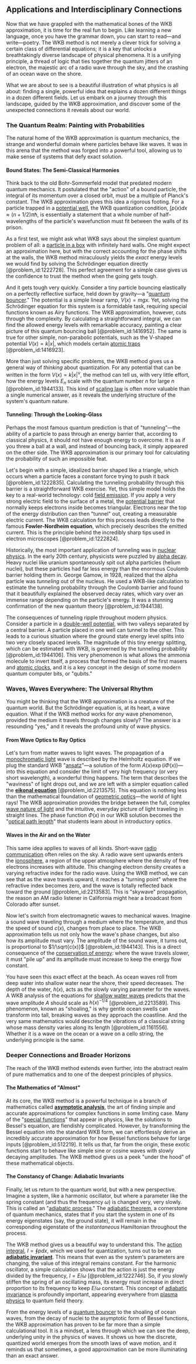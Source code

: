## Applications and Interdisciplinary Connections

Now that we have grappled with the mathematical bones of the WKB approximation, it is time for the real fun to begin. Like learning a new language, once you have the grammar down, you can start to read—and write—poetry. The WKB method is not merely a clever trick for solving a certain class of differential equations; it is a key that unlocks a breathtakingly diverse landscape of physical phenomena. It is a unifying principle, a thread of logic that ties together the quantum jitters of an electron, the majestic arc of a radio wave through the sky, and the crashing of an ocean wave on the shore.

What we are about to see is a beautiful illustration of what physics is all about: finding a single, powerful idea that explains a dozen different things in a dozen different fields. Let us embark on a journey through this landscape, guided by the WKB approximation, and discover some of the unexpected connections it reveals about our world.

### The Quantum Realm: Painting with Probabilities

The natural home of the WKB approximation is quantum mechanics, the strange and wonderful domain where particles behave like waves. It was in this arena that the method was forged into a powerful tool, allowing us to make sense of systems that defy exact solution.

#### Bound States: The Semi-Classical Harmonies

Think back to the old Bohr-Sommerfeld model that predated modern quantum mechanics. It postulated that the "action" of a bound particle, the integral of its momentum over a closed orbit, must be a multiple of Planck's constant. The WKB approximation gives this idea a rigorous footing. For a particle trapped in a [potential well](@article_id:151646), the WKB quantization condition, $\int p(x) dx \approx (n + 1/2)\pi\hbar$, is essentially a statement that a whole number of half-wavelengths of the particle's wavefunction must fit between the walls of its prison.

As a first test, we might ask what WKB says about the simplest quantum problem of all: a [particle in a box](@article_id:140446) with infinitely hard walls. One might expect an approximation here, but with the correct accounting for the phase shifts at the walls, the WKB method miraculously yields the *exact* energy levels we would find by solving the Schrödinger equation directly [@problem_id:1222728]. This perfect agreement for a simple case gives us the confidence to trust the method when the going gets tough.

And it gets tough very quickly. Consider a tiny particle bouncing elastically on a perfectly reflective surface, held down by gravity—a "[quantum bouncer](@article_id:268339)." The potential is a simple linear ramp, $V(x) = mgx$. Yet, solving the Schrödinger equation for this system is a formidable task, requiring special functions known as Airy functions. The WKB approximation, however, cuts through the complexity. By calculating a straightforward integral, we can find the allowed energy levels with remarkable accuracy, painting a clear picture of this quantum bouncing ball [@problem_id:1416952]. The same is true for other simple, non-parabolic potentials, such as the V-shaped potential $V(x) = k|x|$, which models certain [atomic traps](@article_id:199958) [@problem_id:1416923].

More than just solving specific problems, the WKB method gives us a general way of *thinking* about quantization. For any potential that can be written in the form $V(x) = k|x|^\nu$, the method can tell us, with very little effort, how the energy levels $E_n$ scale with the quantum number $n$ for large $n$ [@problem_id:1944133]. This kind of [scaling law](@article_id:265692) is often more valuable than a single numerical answer, as it reveals the underlying structure of the system's quantum nature.

#### Tunneling: Through the Looking-Glass

Perhaps the most famous quantum prediction is that of "tunneling"—the ability of a particle to pass through an energy barrier that, according to classical physics, it should not have enough energy to overcome. It is as if you threw a ball at a wall, and instead of bouncing back, it simply appeared on the other side. The WKB approximation is our primary tool for calculating the probability of such an impossible feat.

Let's begin with a simple, idealized barrier shaped like a triangle, which occurs when a particle faces a constant force trying to push it back [@problem_id:1222835]. Calculating the tunneling probability through this barrier is a straightforward WKB exercise. Yet, this simple model holds the key to a real-world technology: cold [field emission](@article_id:136542). If you apply a very strong electric field to the surface of a metal, the [potential barrier](@article_id:147101) that normally keeps electrons inside becomes triangular. Electrons near the top of the energy distribution can then "tunnel" out, creating a measurable electric current. The WKB calculation for this process leads directly to the famous **Fowler-Nordheim equation**, which precisely describes the emitted current. This is the principle behind the incredibly sharp tips used in electron microscopes [@problem_id:1222824].

Historically, the most important application of tunneling was in [nuclear physics](@article_id:136167). In the early 20th century, physicists were puzzled by [alpha decay](@article_id:145067). Heavy nuclei like uranium spontaneously spit out alpha particles (helium nuclei), but these particles had far less energy than the enormous Coulomb barrier holding them in. George Gamow, in 1928, realized that the alpha particle was *tunneling* out of the nucleus. He used a WKB-like calculation to estimate the tunneling probability through the Coulomb barrier and found that it beautifully explained the observed decay rates, which vary over an immense range depending on the particle's energy. It was a stunning confirmation of the new quantum theory [@problem_id:1944138].

The consequences of tunneling ripple throughout modern physics. Consider a particle in a [double-well potential](@article_id:170758), with two valleys separated by a central barrier. A particle placed in one well can tunnel to the other. This leads to a curious situation where the ground state energy level splits into two very closely spaced levels. The magnitude of this tiny energy splitting, which can be estimated with WKB, is governed by the tunneling probability [@problem_id:1944106]. This very phenomenon is what allows the ammonia molecule to invert itself, a process that formed the basis of the first masers and [atomic clocks](@article_id:147355), and it is a key concept in the design of some modern quantum computer bits, or "qubits."

### Waves, Waves Everywhere: The Universal Rhythm

You might be thinking that the WKB approximation is a creature of the quantum world. But the Schrödinger equation is, at its heart, a wave equation. What if the WKB method works for *any* wave phenomenon, provided the medium it travels through changes slowly? The answer is a resounding "yes," and it reveals the profound unity of wave physics.

#### From Wave Optics to Ray Optics

Let's turn from matter waves to light waves. The propagation of a [monochromatic light](@article_id:178256) wave is described by the Helmholtz equation. If we plug the standard WKB "[ansatz](@article_id:183890)"—a solution of the form $A(x)\exp(i\Phi(x))$—into this equation and consider the limit of very high frequency (or very short wavelength), a wonderful thing happens. The term that describes the "waviness" of light drops out, and we are left with a simpler equation called the **[eikonal equation](@article_id:143419)** [@problem_id:2213575]. This equation is nothing less than the mathematical foundation of [geometric optics](@article_id:174534)—the world of light rays! The WKB approximation provides the bridge between the full, complex [wave nature of light](@article_id:140581) and the intuitive, everyday picture of light traveling in straight lines. The phase function $\Phi(x)$ in our WKB solution becomes the "[optical path length](@article_id:178412)" that students learn about in introductory optics.

#### Waves in the Air and on the Water

This same idea applies to waves of all kinds. Short-wave [radio communication](@article_id:270583) often relies on the sky. A radio wave sent upwards enters the [ionosphere](@article_id:261575), a region of the upper atmosphere where the density of free electrons increases with altitude. This changing electron density creates a varying refractive index for the radio wave. Using the WKB method, we can see that as the wave travels upward, it reaches a "turning point" where the refractive index becomes zero, and the wave is totally reflected back toward the ground [@problem_id:2213583]. This is "skywave" propagation, the reason an AM radio listener in California might hear a broadcast from Colorado after sunset.

Now let's switch from electromagnetic waves to mechanical waves. Imagine a sound wave traveling through a medium where the temperature, and thus the speed of sound $c(x)$, changes from place to place. The WKB approximation tells us not only how the wave's phase changes, but also how its amplitude must vary. The amplitude of the sound wave, it turns out, is proportional to $1/\sqrt{c(x)}$ [@problem_id:1944143]. This is a direct consequence of the [conservation of energy](@article_id:140020): where the wave travels slower, it must "pile up" and its amplitude must increase to keep the energy flow constant.

You have seen this exact effect at the beach. As ocean waves roll from deep water into shallow water near the shore, their speed decreases. The depth of the water, $h(x)$, acts as the slowly varying parameter for the waves. A WKB analysis of the equations for [shallow water waves](@article_id:266737) predicts that the wave amplitude $A$ should scale as $h(x)^{-1/4}$ [@problem_id:2213589]. This phenomenon, known as "shoaling," is why gentle ocean swells can transform into tall, breaking waves as they approach the coastline. And the very same mathematics would describe the vibrations of a classical string whose mass density varies along its length [@problem_id:1161556]. Whether it is a wave on the ocean or a wave on a cello string, the underlying principle is the same.

### Deeper Connections and Broader Horizons

The reach of the WKB method extends even further, into the abstract realm of pure mathematics and to one of the deepest principles of physics.

#### The Mathematics of "Almost"

At its core, the WKB method is a powerful technique in a branch of mathematics called **[asymptotic analysis](@article_id:159922)**, the art of finding simple and accurate approximations for complex functions in some limiting case. Many of the "[special functions](@article_id:142740)" that appear in physics, like the solutions to Bessel's equation, are fiendishly complicated. However, by transforming the Bessel equation into the standard WKB form, we can effortlessly derive an incredibly accurate approximation for how Bessel functions behave for large inputs [@problem_id:512219]. It tells us that, far from the origin, these exotic functions start to behave like simple sine or cosine waves with slowly decaying amplitudes. The WKB method gives us a peek "under the hood" of these mathematical objects.

#### The Constancy of Change: Adiabatic Invariants

Finally, let us return to the quantum world, but with a new perspective. Imagine a system, like a harmonic oscillator, but where a parameter like the spring constant (and thus the frequency $\omega$) is changed very, very slowly. This is called an "[adiabatic process](@article_id:137656)." The [adiabatic theorem](@article_id:141622), a cornerstone of quantum mechanics, states that if you start the system in one of its energy eigenstates (say, the ground state), it will remain in the corresponding eigenstate of the *instantaneous* Hamiltonian throughout the process.

The WKB method gives us a beautiful way to understand this. The [action integral](@article_id:156269), $I = \oint p dx$, which we used for quantization, turns out to be an **[adiabatic invariant](@article_id:137520)**. This means that even as the system's parameters are changing, the value of this integral remains constant. For the harmonic oscillator, a simple calculation shows that the action is just the energy divided by the frequency, $I = E/\omega$ [@problem_id:1222746]. So, if you slowly stiffen the spring of an oscillating mass, its energy must increase in direct proportion to its frequency to keep $E/\omega$ constant. This concept of [adiabatic invariance](@article_id:172760) is profoundly important, appearing everywhere from [plasma physics](@article_id:138657) to quantum field theory.

From the energy levels of a [quantum bouncer](@article_id:268339) to the shoaling of ocean waves, from the decay of nuclei to the asymptotic form of Bessel functions, the WKB approximation has proven to be far more than a simple calculational tool. It is a mindset, a lens through which we can see the deep, underlying unity in the physics of waves. It shows us how the discrete, quantized world emerges from the smooth laws of wave motion, and it reminds us that sometimes, a good approximation can be more illuminating than an exact answer.